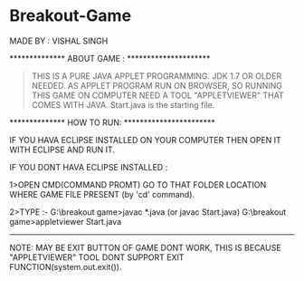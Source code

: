 # Breakout-Game

MADE BY : VISHAL SINGH

************** ABOUT GAME : *********************

>THIS IS A PURE JAVA APPLET PROGRAMMING. 
>JDK 1.7 OR OLDER NEEDED.
>AS APPLET PROGRAM RUN ON BROWSER, SO RUNNING THIS GAME ON COMPUTER NEED A TOOL "APPLETVIEWER" THAT COMES WITH JAVA.
>Start.java is the starting file.

************** HOW TO RUN: ***********************

IF YOU HAVA ECLIPSE INSTALLED ON YOUR COMPUTER THEN OPEN IT WITH ECLIPSE AND RUN IT.

IF YOU DONT HAVA ECLIPSE INSTALLED :

1>OPEN CMD(COMMAND PROMT) GO TO THAT FOLDER LOCATION WHERE GAME FILE PRESENT (by 'cd' command).

2>TYPE :-
		G:\breakout game>javac *.java				(or javac Start.java)
		G:\breakout game>appletviewer Start.java




***************************************************************************************************************************



NOTE: MAY BE EXIT BUTTON OF GAME DONT WORK, THIS IS BECAUSE "APPLETVIEWER" TOOL DONT SUPPORT EXIT FUNCTION(system.out.exit()).
